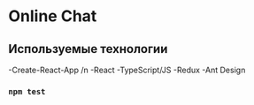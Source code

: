 # Online Chat

## Используемые технологии
-Create-React-App /n
-React
-TypeScript/JS
-Redux
-Ant Design


### `npm test`
